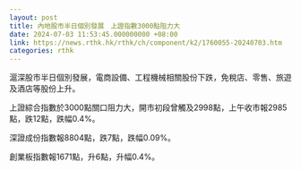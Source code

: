 ```yaml
---
layout: post
title: 內地股市半日個別發展　上證指數3000點阻力大
date: 2024-07-03 11:53:45.000000000 +08:00
link: https://news.rthk.hk/rthk/ch/component/k2/1760055-20240703.htm
categories: rthk
---
```


滬深股市半日個別發展，電商設備、工程機械相關股份下跌，免稅店、零售、旅遊及酒店等股份上升。

上證綜合指數於3000點關口阻力大，開市初段曾觸及2998點，上午收市報2985點，跌12點，跌幅0.4%。

深證成份指數報8804點，跌7點，跌幅0.09%。

創業板指數報1671點，升6點，升幅0.4%。
